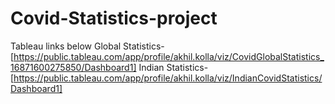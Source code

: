 # Covid-Statistics-project
Tableau links below
Global Statistics- [https://public.tableau.com/app/profile/akhil.kolla/viz/CovidGlobalStatistics_16871600275850/Dashboard1]
Indian Statistics- [https://public.tableau.com/app/profile/akhil.kolla/viz/IndianCovidStatistics/Dashboard1]
